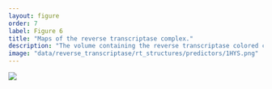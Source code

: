 ```yaml
---
layout: figure
order: 7
label: Figure 6
title: "Maps of the reverse transcriptase complex."
description: "The volume containing the reverse transcriptase colored cartoon is the surface plot of the entire dimeric reverse transcriptase complex. In A and B, we show the RSA-Distance model prediction versus empricial $$ dN/dS $$ correlation plotted onto the reverse transcriptase structure. Red colors represent relatively high correlations--regions in red are on average experiencing more rapid evolution. Blue colors represent relatively low correlations--regions in blue are on average experiencing slower evolution. The correlations control for RSA. In C and D, we show the predicted $$ dN/dS $$ from the distance-rsa combined model. Sites that are red are predicted to be evolving more rapidly and those in blue are predicted to be evolving more slowly. In D, we add glycosylations to the predicted dN/dS structure."
image: "data/reverse_transcriptase/rt_structures/predictors/1HYS.png"
---
```

<img src="{{ site.baseurl }}/data/reverse_transcriptase/rt_structures/predictors/1HYS.png">
